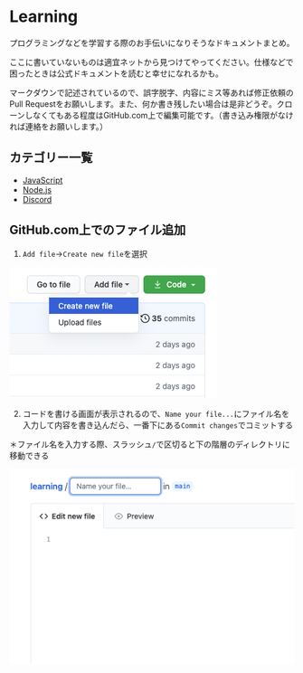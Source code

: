 # Learning

プログラミングなどを学習する際のお手伝いになりそうなドキュメントまとめ。

ここに書いていないものは適宜ネットから見つけてやってください。仕様などで困ったときは公式ドキュメントを読むと幸せになれるかも。

マークダウンで記述されているので、誤字脱字、内容にミス等あれば修正依頼のPull Requestをお願いします。また、何か書き残したい場合は是非どうぞ。クローンしなくてもある程度はGitHub.com上で編集可能です。（書き込み権限がなければ連絡をお願いします。）

## カテゴリー一覧

- [JavaScript](./javascript/README.md)
- [Node.js](./nodejs/README.md)
- [Discord](./discord/README.md)

## GitHub.com上でのファイル追加

1. `Add file`→`Create new file`を選択

![](./img/00001.png)

2. コードを書ける画面が表示されるので、`Name your file...`にファイル名を入力して内容を書き込んだら、一番下にある`Commit changes`でコミットする

＊ファイル名を入力する際、スラッシュ`/`で区切ると下の階層のディレクトリに移動できる

![](./img/00002.png)
